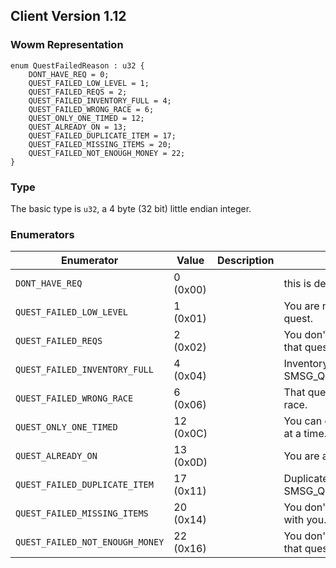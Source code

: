 ## Client Version 1.12

### Wowm Representation
```rust,ignore
enum QuestFailedReason : u32 {
    DONT_HAVE_REQ = 0;
    QUEST_FAILED_LOW_LEVEL = 1;
    QUEST_FAILED_REQS = 2;
    QUEST_FAILED_INVENTORY_FULL = 4;
    QUEST_FAILED_WRONG_RACE = 6;
    QUEST_ONLY_ONE_TIMED = 12;
    QUEST_ALREADY_ON = 13;
    QUEST_FAILED_DUPLICATE_ITEM = 17;
    QUEST_FAILED_MISSING_ITEMS = 20;
    QUEST_FAILED_NOT_ENOUGH_MONEY = 22;
}
```
### Type
The basic type is `u32`, a 4 byte (32 bit) little endian integer.
### Enumerators
| Enumerator | Value  | Description | Comment |
| --------- | -------- | ----------- | ------- |
| `DONT_HAVE_REQ` | 0 (0x00) |  | this is default case |
| `QUEST_FAILED_LOW_LEVEL` | 1 (0x01) |  | You are not high enough level for that quest. |
| `QUEST_FAILED_REQS` | 2 (0x02) |  | You don't meet the requirements for that quest. |
| `QUEST_FAILED_INVENTORY_FULL` | 4 (0x04) |  | Inventory is full. (Also 50. From SMSG_QUESTGIVER_QUEST_FAILED) |
| `QUEST_FAILED_WRONG_RACE` | 6 (0x06) |  | That quest is not available to your race. |
| `QUEST_ONLY_ONE_TIMED` | 12 (0x0C) |  | You can only be on one timed quest at a time. |
| `QUEST_ALREADY_ON` | 13 (0x0D) |  | You are already on that quest. |
| `QUEST_FAILED_DUPLICATE_ITEM` | 17 (0x11) |  | Duplicate item found. (From SMSG_QUESTGIVER_QUEST_FAILED) |
| `QUEST_FAILED_MISSING_ITEMS` | 20 (0x14) |  | You don't have the required items with you. Check storage. |
| `QUEST_FAILED_NOT_ENOUGH_MONEY` | 22 (0x16) |  | You don't have enough money for that quest. |
